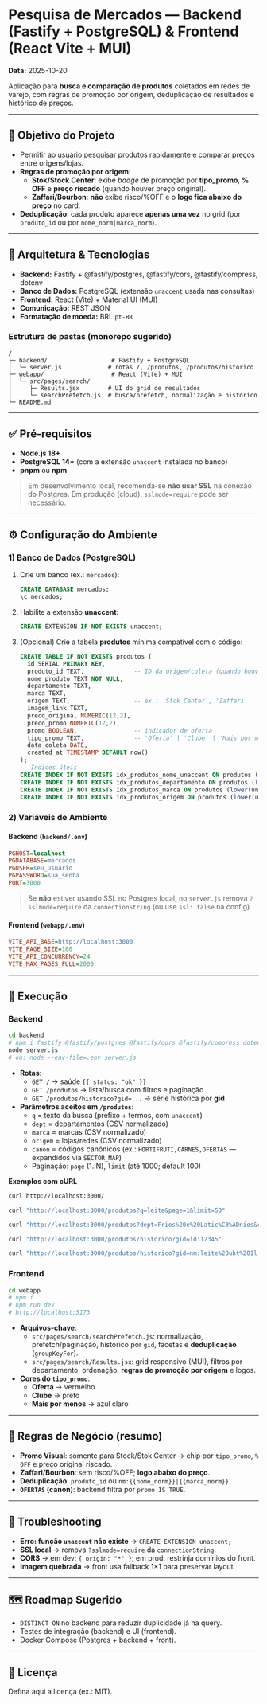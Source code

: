 # Pesquisa de Mercados — Backend (Fastify + PostgreSQL) & Frontend (React Vite + MUI)

**Data:** 2025-10-20

Aplicação para **busca e comparação de produtos** coletados em redes de varejo, com regras de promoção por origem, deduplicação de resultados e histórico de preços.

---

## 🎯 Objetivo do Projeto
- Permitir ao usuário pesquisar produtos rapidamente e comparar preços entre origens/lojas.
- **Regras de promoção por origem**:
  - **Stok/Stock Center**: exibe *badge* de promoção por **tipo_promo**, **% OFF** e **preço riscado** (quando houver preço original).
  - **Zaffari/Bourbon**: **não** exibe risco/%OFF e o **logo fica abaixo do preço** no card.
- **Deduplicação**: cada produto aparece **apenas uma vez** no grid (por `produto_id` ou por `nome_norm|marca_norm`).

---

## 🧱 Arquitetura & Tecnologias
- **Backend:** Fastify + @fastify/postgres, @fastify/cors, @fastify/compress, dotenv
- **Banco de Dados:** PostgreSQL (extensão `unaccent` usada nas consultas)
- **Frontend:** React (Vite) + Material UI (MUI)
- **Comunicação:** REST JSON
- **Formatação de moeda:** BRL `pt-BR`

### Estrutura de pastas (monorepo sugerido)
```
/
├─ backend/                  # Fastify + PostgreSQL
│  └─ server.js             # rotas /, /produtos, /produtos/historico
├─ webapp/                   # React (Vite) + MUI
│  └─ src/pages/search/
│     ├─ Results.jsx        # UI do grid de resultados
│     └─ searchPrefetch.js  # busca/prefetch, normalização e histórico
└─ README.md
```

---

## ✅ Pré‑requisitos
- **Node.js 18+**
- **PostgreSQL 14+** (com a extensão `unaccent` instalada no banco)
- **pnpm** ou **npm**

> Em desenvolvimento local, recomenda-se **não usar SSL** na conexão do Postgres. Em produção (cloud), `sslmode=require` pode ser necessário.

---

## ⚙️ Configuração do Ambiente

### 1) Banco de Dados (PostgreSQL)
1. Crie um banco (ex.: `mercados`):
   ```sql
   CREATE DATABASE mercados;
   \c mercados;
   ```
2. Habilite a extensão **unaccent**:
   ```sql
   CREATE EXTENSION IF NOT EXISTS unaccent;
   ```
3. (Opcional) Crie a tabela **produtos** mínima compatível com o código:
   ```sql
   CREATE TABLE IF NOT EXISTS produtos (
     id SERIAL PRIMARY KEY,
     produto_id TEXT,              -- ID da origem/coleta (quando houver)
     nome_produto TEXT NOT NULL,
     departamento TEXT,
     marca TEXT,
     origem TEXT,                  -- ex.: 'Stok Center', 'Zaffari'
     imagem_link TEXT,
     preco_original NUMERIC(12,2),
     preco_promo NUMERIC(12,2),
     promo BOOLEAN,                -- indicador de oferta
     tipo_promo TEXT,              -- 'Oferta' | 'Clube' | 'Mais por menos'
     data_coleta DATE,
     created_at TIMESTAMP DEFAULT now()
   );
   -- Índices úteis
   CREATE INDEX IF NOT EXISTS idx_produtos_nome_unaccent ON produtos (lower(unaccent(nome_produto)));
   CREATE INDEX IF NOT EXISTS idx_produtos_departamento ON produtos (lower(unaccent(coalesce(departamento,''))));
   CREATE INDEX IF NOT EXISTS idx_produtos_marca ON produtos (lower(unaccent(coalesce(marca,''))));
   CREATE INDEX IF NOT EXISTS idx_produtos_origem ON produtos (lower(unaccent(coalesce(origem,''))));
   ```

### 2) Variáveis de Ambiente

#### Backend (`backend/.env`)
```ini
PGHOST=localhost
PGDATABASE=mercados
PGUSER=seu_usuario
PGPASSWORD=sua_senha
PORT=3000
```

> Se **não** estiver usando SSL no Postgres local, no `server.js` remova `?sslmode=require` da `connectionString` (ou use `ssl: false` na config).

#### Frontend (`webapp/.env`)
```ini
VITE_API_BASE=http://localhost:3000
VITE_PAGE_SIZE=100
VITE_API_CONCURRENCY=24
VITE_MAX_PAGES_FULL=2000
```

---

## 🚀 Execução

### Backend
```bash
cd backend
# npm i fastify @fastify/postgres @fastify/cors @fastify/compress dotenv
node server.js
# ou: node --env-file=.env server.js
```
- **Rotas**:
  - `GET /` → saúde `{{ status: "ok" }}`
  - `GET /produtos` → lista/busca com filtros e paginação
  - `GET /produtos/historico?gid=...` → série histórica por **gid**
- **Parâmetros aceitos em `/produtos`**:
  - `q` = texto da busca (prefixo + termos, com `unaccent`)
  - `dept` = departamentos (CSV normalizado)
  - `marca` = marcas (CSV normalizado)
  - `origem` = lojas/redes (CSV normalizado)
  - `canon` = códigos canônicos (ex.: `HORTIFRUTI,CARNES,OFERTAS` — expandidos via `SECTOR_MAP`)
  - Paginação: `page` (1..N), `limit` (até 1000; default 100)

**Exemplos com cURL**
```bash
curl http://localhost:3000/

curl "http://localhost:3000/produtos?q=leite&page=1&limit=50"

curl "http://localhost:3000/produtos?dept=Frios%20e%20Latic%C3%ADnios&canon=OFERTAS"

curl "http://localhost:3000/produtos/historico?gid=id:12345"

curl "http://localhost:3000/produtos/historico?gid=nm:leite%20uht%201l|italac"
```

### Frontend
```bash
cd webapp
# npm i
# npm run dev
# http://localhost:5173
```
- **Arquivos-chave**:
  - `src/pages/search/searchPrefetch.js`: normalização, prefetch/paginação, histórico por `gid`, facetas e **deduplicação** (`groupKeyFor`).
  - `src/pages/search/Results.jsx`: grid responsivo (MUI), filtros por departamento, ordenação, **regras de promoção por origem** e logos.
- **Cores do `tipo_promo`**:
  - **Oferta** → vermelho
  - **Clube** → preto
  - **Mais por menos** → azul claro

---

## 🧪 Regras de Negócio (resumo)
- **Promo Visual**: somente para Stock/Stok Center → chip por `tipo_promo`, `% OFF` e preço original riscado.
- **Zaffari/Bourbon**: sem risco/%OFF; **logo abaixo do preço**.
- **Deduplicação**: `produto_id` ou `nm:{{nome_norm}}|{{marca_norm}}`.
- **`OFERTAS` (canon)**: backend filtra por `promo IS TRUE`.

---

## 🔧 Troubleshooting
- **Erro: função `unaccent` não existe** → `CREATE EXTENSION unaccent;`
- **SSL local** → remova `?sslmode=require` da `connectionString`.
- **CORS** → em dev: `{ origin: "*" }`; em prod: restrinja domínios do front.
- **Imagem quebrada** → front usa fallback 1×1 para preservar layout.

---

## 🗺️ Roadmap Sugerido
- `DISTINCT ON` no backend para reduzir duplicidade já na query.
- Testes de integração (backend) e UI (frontend).
- Docker Compose (Postgres + backend + front).

---

## 📄 Licença
Defina aqui a licença (ex.: MIT).
